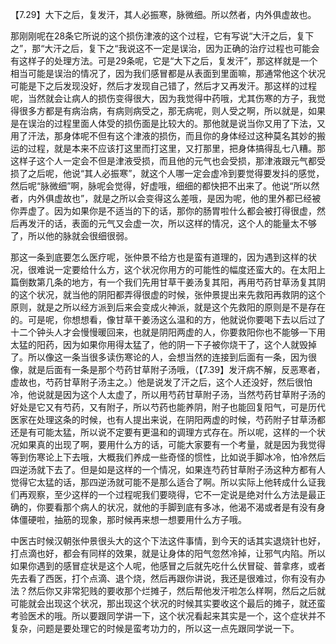 【7.29】大下之后，复发汗，其人必振寒，脉微细。所以然者，内外俱虚故也。

那刚刚呢在28条它所说的这个损伤津液的这个过程，它有写说“大汗之后，复下之”，那“大汗之后，复下之“我说这不一定是误治，因为正确的治疗过程也可能会有这样子的处理方法。可是29条呢，它是“大下之后，复发汗”，那这样就是一个相当可能是误治的情况了，因为我们感冒都是从表面到里面嘛，那通常他这个状况可能是下之后发现没好，然后才发现自己错了，然后才又再发汗。那这样的过程呢，当然就会让病人的损伤变得很大，因为我觉得中药哦，尤其伤寒的方子，我觉得很多方都是有病治病，有病则病受之，那无病呢，则人受之啊，所以就是，如果是在误治的过程里面人体受的损伤面是比较大的。那他就是说当你又用了下法，又用了汗法，那身体呢不但有这个津液的损伤，而且你的身体经过这种莫名其妙的搬运的过程，就是本来不应该打这里而打这里，又打那里，把身体搞得乱七八糟。那这样子这个人一定会不但是津液受损，而且他的元气也会受损，那津液跟元气都受损了之后呢，他说“其人必振寒”，就这个人哪一定会虚冷到要觉得要发抖的感觉，然后呢“脉微细”啊，脉呢会觉得，好虚哦，细细的都快把不出来了。他说“所以然者，内外俱虚故也”，就是之所以会变得这么差哦，是因为呢，他的里外都已经被你弄虚了。因为如果你是不适当的下的话，那你的肠胃啦什么都会被打得很虚，然后再发汗的话，表面的元气又会虚一次，所以这样的情况，这个人的能量太不够了，所以他的脉就会很细很弱。

那这一条到底要怎么医疗呢，张仲景不给方也是蛮有道理的，因为遇到这样的状况，很难说一定要给什么方，这个状况你用方的可能性的幅度还蛮大的。在太阳上篇倒数第几条的地方，有一个我们先用甘草干姜汤复其阳，再用芍药甘草汤复其阴的这个状况，就当他的阴阳都弄得很虚的时候，张仲景提出来先救阳再救阴的这个原则，就是之所以经方派到后来会变成火神派，就是这个先救阳的原则是不是存在的。可是呢，你想想看，像甘草干姜汤这么温和的方，他就说你要喝下去以后过了十二个钟头人才会慢慢暖回来，也就是阴阳两虚的人，你要救阳你也不能够一下用太猛的阳药，因为如果你用得太猛了，他的阴一下子被你烧干了，这个人就毁掉了。所以像这一条当很多读伤寒论的人，会想当然的连接到后面有一条，因为很像，就是后面有一条是那个芍药甘草附子汤哦，（【7.39】发汗病不解，反恶寒者，虚故也，芍药甘草附子汤主之。）他是说发了汗之后，这个人还没好，然后很怕冷，他说就是因为这个人太虚了，所以用芍药甘草附子汤，当然芍药甘草附子汤的好处是它又有芍药，又有附子，所以芍药也能养阴，附子也能回复阳气，可是历代医家在处理这条的时候，也有人提出来说，在阴阳两虚的时候，芍药附子甘草汤都还是有可能太猛，所以说不定要有更温和的调理方式存在。所以呢，这样的一个状况如果真的出现了啊，要用什么方的话，可能大家要有一个考量，就是因为我觉得等到伤寒论上下去哦，大概我们养成一些奇怪的惯性，比如说手脚冰冷，怕冷然后四逆汤就下去了。但是如是这样的一个情况，如果连芍药甘草附子汤这种方都有人觉得它太猛的话，那四逆汤就可能不是那么适合了啊。所以实际上他转成什么证我们再观察，至少这样的一个过程呢我们要晓得，它不一定说是绝对什么方法是最正确的，你要看那个病人的状况，就他的手脚到底有多冰，他渴不渴或者是有没有身体僵硬啦，抽筋的现象，那时候再来想一想要用什么方子哦。

中医古时候汉朝张仲景很头大的这个下法这件事情，到今天的话其实退烧针也好，打点滴也好，都会有同样的效果，就是让身体的阳气忽然冷掉，让邪气内陷。所以如果你遇到的感冒症状是这个人呢，他感冒之后就先吃什么伏冒碇、普拿疼，或者先去看了西医，打个点滴、退个烧，然后再跟你讲说，我还是很难过，你有没有办法？然后你又非常犯贱的要收那个烂摊子，然后帮他发汗啦怎么样啊，然后之后就可能就会出现这个状况，那出现这个状况的时候其实要收这个最后的摊子，就还蛮考验医术的哦。所以要跟同学讲一下，这个状况看起来其实是一个，这个症状并不复杂，问题是要处理它的时候是蛮考功力的，所以这一点先跟同学说一下。
